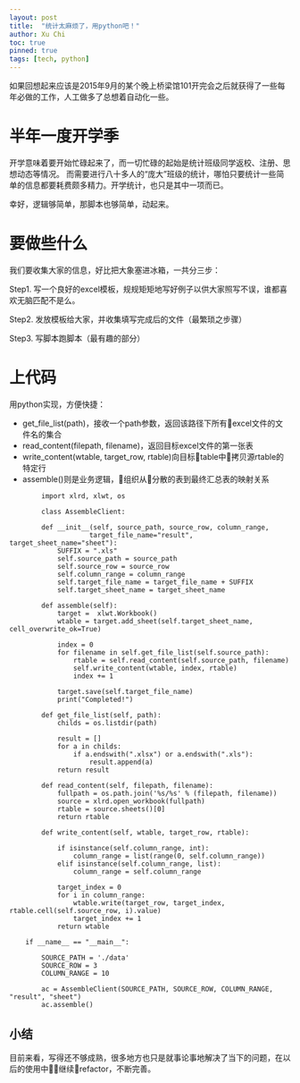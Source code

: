 ```yaml
---
layout: post
title:  "统计太麻烦了，用python吧！"
author: Xu Chi
toc: true
pinned: true
tags: [tech, python]
---
```


如果回想起来应该是2015年9月的某个晚上桥梁馆101开完会之后就获得了一些每年必做的工作，人工做多了总想着自动化一些。

# 半年一度开学季

开学意味着要开始忙碌起来了，而一切忙碌的起始是统计班级同学返校、注册、思想动态等情况。
而需要进行八十多人的“庞大”班级的统计，哪怕只要统计一些简单的信息都要耗费颇多精力。开学统计，也只是其中一项而已。

幸好，逻辑够简单，那脚本也够简单，动起来。

# 要做些什么

我们要收集大家的信息，好比把大象塞进冰箱，一共分三步：

Step1. 写一个良好的excel模板，规规矩矩地写好例子以供大家照写不误，谁都喜欢无脑匹配不是么。

Step2. 发放模板给大家，并收集填写完成后的文件（最繁琐之步骤）

Step3. 写脚本跑脚本（最有趣的部分）

# 上代码

用python实现，方便快捷：
* get_file_list(path)，接收一个path参数，返回该路径下所有excel文件的文件名的集合
* read_content(filepath, filename)，返回目标excel文件的第一张表
* write_content(wtable, target_row, rtable)向目标table中拷贝源rtable的特定行
* assemble()则是业务逻辑，组织从分散的表到最终汇总表的映射关系

```
        import xlrd, xlwt, os

        class AssembleClient:

        def __init__(self, source_path, source_row, column_range, 
                    target_file_name="result", target_sheet_name="sheet"):
            SUFFIX = ".xls"
            self.source_path = source_path
            self.source_row = source_row
            self.column_range = column_range
            self.target_file_name = target_file_name + SUFFIX
            self.target_sheet_name = target_sheet_name

        def assemble(self):
            target =  xlwt.Workbook()
            wtable = target.add_sheet(self.target_sheet_name, cell_overwrite_ok=True)
            
            index = 0
            for filename in self.get_file_list(self.source_path):
                rtable = self.read_content(self.source_path, filename)
                self.write_content(wtable, index, rtable)
                index += 1
                
            target.save(self.target_file_name)
            print("Completed!")

        def get_file_list(self, path):
            childs = os.listdir(path)

            result = []
            for a in childs:
                if a.endswith(".xlsx") or a.endswith(".xls"):
                    result.append(a)
            return result

        def read_content(self, filepath, filename):
            fullpath = os.path.join('%s/%s' % (filepath, filename))
            source = xlrd.open_workbook(fullpath)
            rtable = source.sheets()[0]
            return rtable
            
        def write_content(self, wtable, target_row, rtable):

            if isinstance(self.column_range, int):
                column_range = list(range(0, self.column_range))
            elif isinstance(self.column_range, list):
                column_range = self.column_range

            target_index = 0
            for i in column_range:
                wtable.write(target_row, target_index, rtable.cell(self.source_row, i).value)
                target_index += 1
            return wtable

    if __name__ == "__main__":

        SOURCE_PATH = './data'
        SOURCE_ROW = 3
        COLUMN_RANGE = 10

        ac = AssembleClient(SOURCE_PATH, SOURCE_ROW, COLUMN_RANGE, "result", "sheet")
        ac.assemble()
```

## 小结

目前来看，写得还不够成熟，很多地方也只是就事论事地解决了当下的问题，在以后的使用中继续refactor，不断完善。
